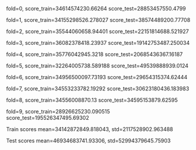 fold=0, score_train=34614574230.66264 score_test=28853457550.4799

fold=1, score_train=34155298526.278027 score_test=38574489200.77708

fold=2, score_train=35544060658.94401 score_test=22151814688.521927

fold=3, score_train=36082378418.23937 score_test=19142753487.250034

fold=4, score_train=35776042945.3218 score_test=20685436367.16187

fold=5, score_train=32264005738.589188 score_test=49539888939.0124

fold=6, score_train=34956500097.73193 score_test=29654315374.62444

fold=7, score_train=34553233782.19292 score_test=30623180436.183983

fold=8, score_train=34556008870.13 score_test=34595153879.62595

fold=9, score_train=28926625230.090515 score_test=195526347495.69302

Train scores mean=34142872849.818043, std=2117528902.963488

Test scores mean=46934683741.93306, std=52994379645.75903